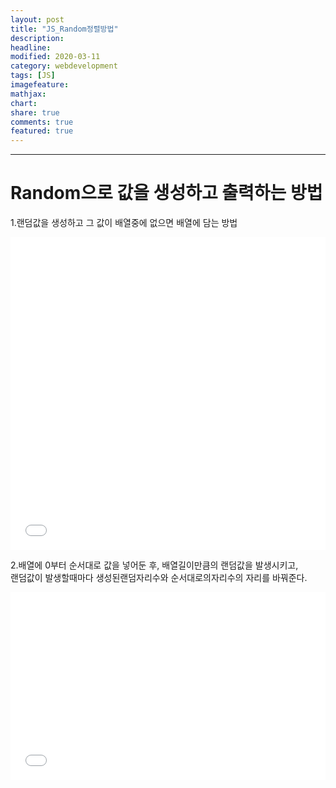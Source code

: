 ```yaml
---
layout: post
title: "JS_Random정렬방법"
description:
headline:
modified: 2020-03-11
category: webdevelopment
tags: [JS]
imagefeature:
mathjax:
chart:
share: true
comments: true
featured: true
---
```


---

# Random으로 값을 생성하고 출력하는 방법

1.랜덤값을 생성하고 그 값이 배열중에 없으면 배열에 담는 방법

<div class="code">
<iframe width="100%" height="500" src="//jsfiddle.net/lsh58/7ve6jxho/5/embedded/js/dark/" allowfullscreen="allowfullscreen" allowpaymentrequest frameborder="0"></iframe>
</div>

2.배열에 0부터 순서대로 값을 넣어둔 후, 배열길이만큼의 랜덤값을 발생시키고,  
랜덤값이 발생할때마다 생성된랜덤자리수와 순서대로의자리수의 자리를 바꿔준다.

<div class="code">
<iframe width="100%" height="300" src="//jsfiddle.net/lsh58/7ve6jxho/9/embedded/js/dark/" allowfullscreen="allowfullscreen" allowpaymentrequest frameborder="0"></iframe>
</div>
